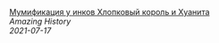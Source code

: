 <!--2024-01-04 01:37:28-->
<div class="yb">
  <a class="nodecor" href="/posts.html?istoriya/mumifikaciya_u_inkov_hlopkovyj_korol_i_huanita">
    <img class="preview" data-videoid="aGD8wXS6JBk" src="https://i.ytimg.com/vi/aGD8wXS6JBk/hqdefault.jpg" align="middle" alt="">
  </a>
  <div class="inlbl text">
    <a class="nodecor" href="/posts.html?istoriya/mumifikaciya_u_inkov_hlopkovyj_korol_i_huanita">Мумификация у инков  Хлопковый король и Хуанита</a><br>
    <i class="smaller2">Amazing History</i><br>
    <i class="smaller3">2021-07-17</i>
  </div>
</div>

